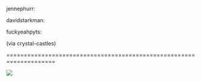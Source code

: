 <!--
id: 312253466
link: http://tumblr.atmos.org/post/312253466/jennephurr-davidstarkman-fuckyeahpyts
slug: jennephurr-davidstarkman-fuckyeahpyts
date: Fri Jan 01 2010 20:19:38 GMT-0800 (PST)
publish: 2010-01-01
tags: 
title: jennephurr:

davidstarkman:

fuckyeahpyts:

(via crystal-castles)



-->


jennephurr:

davidstarkman:

fuckyeahpyts:

(via crystal-castles)



====================================================================

![](http://31.media.tumblr.com/tumblr_kskvokhb3y1qztvk1o1_500.jpg)

